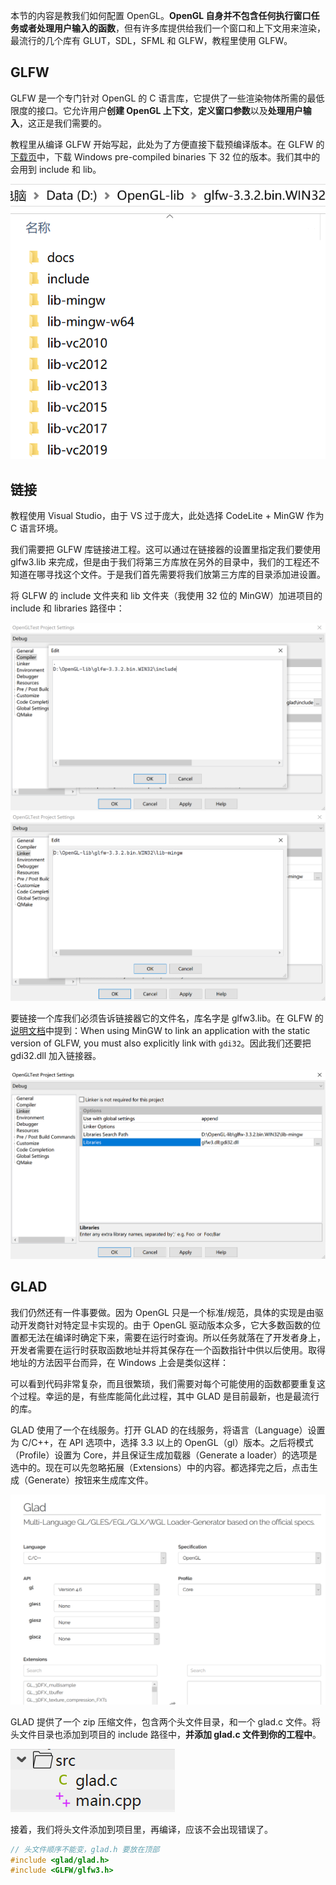 本节的内容是教我们如何配置 OpenGL。**OpenGL 自身并不包含任何执行窗口任务或者处理用户输入的函数**，但有许多库提供给我们一个窗口和上下文用来渲染，最流行的几个库有 GLUT，SDL，SFML 和 GLFW，教程里使用 GLFW。

## GLFW

GLFW 是一个专门针对 OpenGL 的 C 语言库，它提供了一些渲染物体所需的最低限度的接口。它允许用户**创建 OpenGL 上下文**，**定义窗口参数**以及**处理用户输入**，这正是我们需要的。

教程里从编译 GLFW 开始写起，此处为了方便直接下载预编译版本。在 GLFW 的[下载页](https://www.glfw.org/download.html)中，下载 Windows pre-compiled binaries 下 32 位的版本。我们其中的会用到 include 和 lib。

![](_images/learnopengl-getting-started-1.png ':size=40%')

## 链接

教程使用 Visual Studio，由于 VS 过于庞大，此处选择 CodeLite + MinGW 作为 C 语言环境。

我们需要把 GLFW 库链接进工程。这可以通过在链接器的设置里指定我们要使用 glfw3.lib 来完成，但是由于我们将第三方库放在另外的目录中，我们的工程还不知道在哪寻找这个文件。于是我们首先需要将我们放第三方库的目录添加进设置。

将 GLFW 的 include 文件夹和 lib 文件夹（我使用 32 位的 MinGW）加进项目的 include 和 libraries 路径中：

![](_images/learnopengl-getting-started-2.png ':size=70%')
![](_images/learnopengl-getting-started-3.png ':size=70%')

要链接一个库我们必须告诉链接器它的文件名，库名字是 glfw3.lib。在 GLFW 的[说明文档](https://www.glfw.org/docs/latest/build_guide.html#build_link_win32)中提到：When using MinGW to link an application with the static version of GLFW, you must also explicitly link with `gdi32`。因此我们还要把 gdi32.dll 加入链接器。

![](_images/learnopengl-getting-started-4.png ':size=70%')

## GLAD

我们仍然还有一件事要做。因为 OpenGL 只是一个标准/规范，具体的实现是由驱动开发商针对特定显卡实现的。由于 OpenGL 驱动版本众多，它大多数函数的位置都无法在编译时确定下来，需要在运行时查询。所以任务就落在了开发者身上，开发者需要在运行时获取函数地址并将其保存在一个函数指针中供以后使用。取得地址的方法因平台而异，在 Windows 上会是类似这样：

可以看到代码非常复杂，而且很繁琐，我们需要对每个可能使用的函数都要重复这个过程。幸运的是，有些库能简化此过程，其中 GLAD 是目前最新，也是最流行的库。

GLAD 使用了一个在线服务。打开 GLAD 的在线服务，将语言（Language）设置为 C/C++，在 API 选项中，选择 3.3 以上的 OpenGL（gl）版本。之后将模式（Profile）设置为 Core，并且保证生成加载器（Generate a loader）的选项是选中的。现在可以先忽略拓展（Extensions）中的内容。都选择完之后，点击生成（Generate）按钮来生成库文件。

![](_images/learnopengl-getting-started-5.png ':size=70%')

GLAD 提供了一个 zip 压缩文件，包含两个头文件目录，和一个 glad.c 文件。将头文件目录也添加到项目的 include 路径中，**并添加 glad.c 文件到你的工程中**。

![](_images/learnopengl-getting-started-6.png ':size=20%')

接着，我们将头文件添加到项目里，再编译，应该不会出现错误了。

```cpp
// 头文件顺序不能变，glad.h 要放在顶部
#include <glad/glad.h>
#include <GLFW/glfw3.h>
```